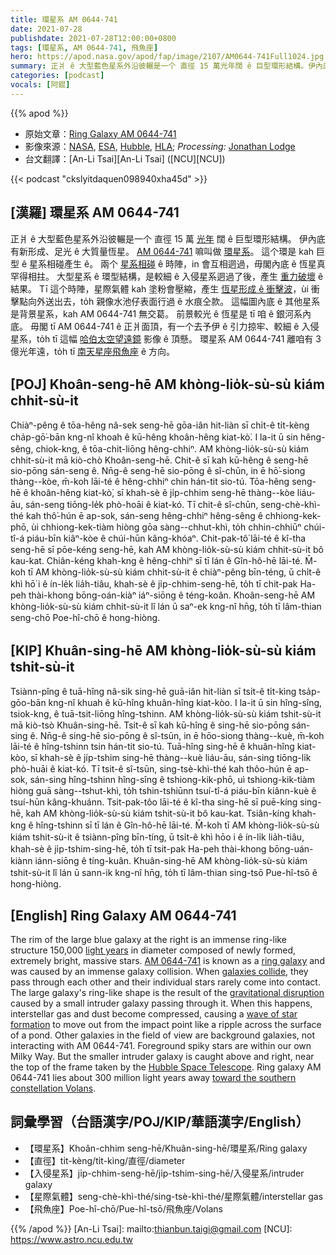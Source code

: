```yaml
---
title: 環星系 AM 0644-741
date: 2021-07-28
publishdate: 2021-07-28T12:00:00+0800
tags: [環星系, AM 0644-741, 飛魚座]
hero: https://apod.nasa.gov/apod/fap/image/2107/AM0644-741Full1024.jpg
summary: 正爿 ê 大型藍色星系外沿彼輾是一个 直徑 15 萬光年闊 ê 巨型環形結構。伊內底有新形成、足光 ê 大質量恆星。
categories: [podcast]
vocals: [阿錕]
---
```


{{% apod %}}

- 原始文章：[Ring Galaxy AM 0644-741](https://apod.nasa.gov/apod/ap210728.html)
- 影像來源：[NASA](https://www.nasa.gov/), [ESA](http://www.esa.int/), [Hubble](https://www.nasa.gov/mission_pages/hubble/main/index.html), [HLA](https://hla.stsci.edu/); *Processing:* [Jonathan Lodge](https://www.instagram.com/jjlodge)
- 台文翻譯：[An-Li Tsai][An-Li Tsai] ([NCU][NCU])

{{< podcast "ckslyitdaquen098940xha45d" >}}

## [漢羅] 環星系 AM 0644-741
正爿 ê 大型藍色星系外沿彼輾是一个 直徑 15 萬 [光年][light years] 闊 ê 巨型環形結構。
伊內底有新形成、足光 ê 大質量恆星。
[AM 0644-741][AM 0644-741] 嘛叫做 [環星系][ring galaxy]。
這个環是 kah 巨型 ê 星系相碰產生 ê。
兩个 [星系相碰][galaxies collide] ê 時陣，in 會互相迵過，毋閣內底 ê 恆星真罕得相拄。
大型星系 ê 環型結構，是較細 ê 入侵星系迵過了後，產生 [重力破壞][gravitational disruption] ê 結果。
Tī 這个時陣，星際氣體 kah 塗粉會壓縮，產生 [恆星形成 ê 衝擊波][wave of star formation]，ùi 衝擊點向外送出去，to̍h 親像水池仔表面行過 ê 水痕仝款。
這幅圖內底 ê 其他星系是背景星系，kah AM 0644-741 無交葛。
前景較光 ê 恆星是 tī 咱 ê 銀河系內底。
毋閣 tī AM 0644-741 ê 正爿面頂，有一个去予伊 ê 引力掠牢、較細 ê 入侵星系，to̍h tī 這幅 [哈伯太空望遠鏡][Hubble Space Telescope] 影像 ê 頂懸。
環星系 AM 0644-741 離咱有 3 億光年遠，to̍h tī [南天星座飛魚座][toward the southern constellation Volans] ê 方向。

## [POJ] Khoân-seng-hē AM khòng-lio̍k-sù-sù kiám chhit-sù-it
Chiàⁿ-pêng ê tōa-hêng nâ-sek seng-hē gōa-iân hit-liàn sī chi̍t-ê ti̍t-kèng cha̍p-gō͘-bān kng-nî khoah ê kū-hêng khoân-hêng kiat-kò͘.
I la-it ū sin hêng-sêng, chiok-kng, ê tōa-chit-liōng hêng-chhiⁿ.
AM khòng-lio̍k-sù-sù kiám chhit-sù-it mā kiò-chò Khoân-seng-hē.
Chit-ê sī kah kū-hêng ê seng-hē sio-pōng sán-seng ê.
Nn̄g-ê seng-hē sio-pōng ê sî-chūn, in ē hō͘-siong thàng--kòe, m̄-koh lāi-té ê hêng-chhiⁿ chin hán-tit sio-tú.
Tōa-hêng seng-hē ê khoân-hêng kiat-kò͘, sī khah-sè ê ji̍p-chhim seng-hē thàng--kòe liáu-āu, sán-seng tiōng-le̍k phò-hoāi ê kiat-kó.
Tī chit-ê sî-chūn, seng-chè-khì-thé kah thô͘-hún ē ap-sok, sán-seng hêng-chhiⁿ hêng-sêng ê chhiong-kek-phō, ùi chhiong-kek-tiàm hiòng gōa sàng--chhut-khì, to̍h chhin-chhiūⁿ chúi-tî-á piáu-bīn kiâⁿ-kòe ê chúi-hūn kâng-khóaⁿ.
Chit-pak-tô͘ lāi-té ê kî-tha seng-hē sī pōe-kéng seng-hē, kah AM khòng-lio̍k-sù-sù kiám chhit-sù-it bô kau-kat.
Chiân-kéng khah-kng ê hêng-chhiⁿ sī tī lán ê Gîn-hô-hē lāi-té.
M̄-koh tī AM khòng-lio̍k-sù-sù kiám chhit-sù-it ê chiàⁿ-pêng bīn-téng, ū chi̍t-ê khì hō͘ i ê ín-le̍k lia̍h-tiâu, khah-sè ê ji̍p-chhim-seng-hē, to̍h tī chit-pak Ha-peh thài-khong bōng-oán-kiàⁿ iáⁿ-siōng ê téng-koân.
Khoân-seng-hē AM khòng-lio̍k-sù-sù kiám chhit-sù-it lî lán ū saⁿ-ek kng-nî hn̄g, to̍h tī lâm-thian seng-chō Poe-hî-chō ê hong-hiòng.

## [KIP] Khuân-sing-hē AM khòng-lio̍k-sù-sù kiám tshit-sù-it
Tsiànn-pîng ê tuā-hîng nâ-sik sing-hē guā-iân hit-liàn sī tsi̍t-ê ti̍t-kìng tsa̍p-gōo-bān kng-nî khuah ê kū-hîng khuân-hîng kiat-kòo.
I la-it ū sin hîng-sîng, tsiok-kng, ê tuā-tsit-liōng hîng-tshinn.
AM khòng-lio̍k-sù-sù kiám tshit-sù-it mā kiò-tsò Khuân-sing-hē.
Tsit-ê sī kah kū-hîng ê sing-hē sio-pōng sán-sing ê.
Nn̄g-ê sing-hē sio-pōng ê sî-tsūn, in ē hōo-siong thàng--kuè, m̄-koh lāi-té ê hîng-tshinn tsin hán-tit sio-tú.
Tuā-hîng sing-hē ê khuân-hîng kiat-kòo, sī khah-sè ê ji̍p-tshim sing-hē thàng--kuè liáu-āu, sán-sing tiōng-li̍k phò-huāi ê kiat-kó.
Tī tsit-ê sî-tsūn, sing-tsè-khì-thé kah thôo-hún ē ap-sok, sán-sing hîng-tshinn hîng-sîng ê tshiong-kik-phō, uì tshiong-kik-tiàm hiòng guā sàng--tshut-khì, to̍h tshin-tshiūnn tsuí-tî-á piáu-bīn kiânn-kuè ê tsuí-hūn kâng-khuánn.
Tsit-pak-tôo lāi-té ê kî-tha sing-hē sī puē-kíng sing-hē, kah AM khòng-lio̍k-sù-sù kiám tshit-sù-it bô kau-kat.
Tsiân-kíng khah-kng ê hîng-tshinn sī tī lán ê Gîn-hô-hē lāi-té.
M̄-koh tī AM khòng-lio̍k-sù-sù kiám tshit-sù-it ê tsiànn-pîng bīn-tíng, ū tsi̍t-ê khì hōo i ê ín-li̍k lia̍h-tiâu, khah-sè ê ji̍p-tshim-sing-hē, to̍h tī tsit-pak Ha-peh thài-khong bōng-uán-kiànn iánn-siōng ê tíng-kuân.
Khuân-sing-hē AM khòng-lio̍k-sù-sù kiám tshit-sù-it lî lán ū sann-ik kng-nî hn̄g, to̍h tī lâm-thian sing-tsō Pue-hî-tsō ê hong-hiòng.

## [English] Ring Galaxy AM 0644-741
The rim of the large blue galaxy at the right is an immense ring-like structure 150,000 [light years][light years] in diameter composed of newly formed, extremely bright, massive stars.
[AM 0644-741][AM 0644-741] is known as a [ring galaxy][ring galaxy] and was caused by an immense galaxy collision.
When [galaxies collide][galaxies collide], they pass through each other and their individual stars rarely come into contact.
The large galaxy's ring-like shape is the result of the [gravitational disruption][gravitational disruption] caused by a small intruder galaxy passing through it.
When this happens, interstellar gas and dust become compressed, causing a [wave of star formation][wave of star formation] to move out from the impact point like a ripple across the surface of a pond.
Other galaxies in the field of view are background galaxies, not interacting with AM 0644-741.
Foreground spiky stars are within our own Milky Way.
But the smaller intruder galaxy is caught above and right, near the top of the frame taken by the [Hubble Space Telescope][Hubble Space Telescope].
Ring galaxy AM 0644-741 lies about 300 million light years away [toward the southern constellation Volans][toward the southern constellation Volans].


## 詞彙學習（台語漢字/POJ/KIP/華語漢字/English）
- 【環星系】Khoân-chhim seng-hē/Khuân-sing-hē/環星系/Ring galaxy
- 【直徑】ti̍t-kèng/ti̍t-kìng/直徑/diameter
- 【入侵星系】ji̍p-chhim-seng-hē/ji̍p-tshim-sing-hē/入侵星系/intruder galaxy
- 【星際氣體】seng-chè-khì-thé/sing-tsè-khì-thé/星際氣體/interstellar gas
- 【飛魚座】Poe-hî-chō/Pue-hî-tsō/飛魚座/Volans


{{% /apod %}}
[An-Li Tsai]: mailto:thianbun.taigi@gmail.com
[NCU]: https://www.astro.ncu.edu.tw


[light years]:http://chandra.harvard.edu/photo/cosmic_distance.html
[AM 0644-741]:http://adsabs.harvard.edu/abs/1997ApJ...474..686H
[ring galaxy]:https://apod.nasa.gov/apod/ap010612.html
[galaxies collide]:https://apod.nasa.gov/apod/ap150201.html
[gravitational disruption]:http://en.wikipedia.org/wiki/Tidal_force
[wave of star formation]:http://astronomy.swin.edu.au/cosmos/D/density+wave+model
[Hubble Space Telescope]:https://hubblesite.org/contents/news-releases/2021/news-2021-045
[toward the southern constellation Volans]:https://hubblesite.org/contents/media/images/2004/15/1520-Image.html
